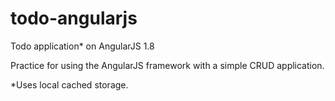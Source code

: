 # todo-angularjs
Todo application* on AngularJS 1.8

Practice for using the AngularJS framework with a simple CRUD application.

*Uses local cached storage.